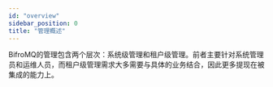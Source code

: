 ```yaml
---
id: "overview"
sidebar_position: 0 
title: "管理概述"
---
```


BifroMQ的管理包含两个层次：系统级管理和租户级管理。前者主要针对系统管理员和运维人员，而租户级管理需求大多需要与具体的业务结合，因此更多提现在被集成的能力上。